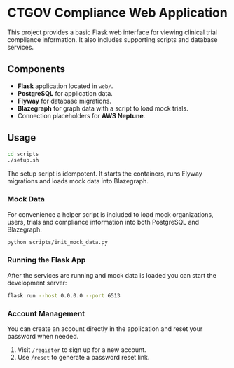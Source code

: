 # CTGOV Compliance Web Application

This project provides a basic Flask web interface for viewing clinical
trial compliance information.  It also includes supporting scripts and
database services.

## Components

- **Flask** application located in `web/`.
- **PostgreSQL** for application data.
- **Flyway** for database migrations.
- **Blazegraph** for graph data with a script to load mock trials.
- Connection placeholders for **AWS Neptune**.

## Usage

```bash
cd scripts
./setup.sh
```

The setup script is idempotent. It starts the containers, runs Flyway
migrations and loads mock data into Blazegraph.

### Mock Data

For convenience a helper script is included to load mock organizations,
users, trials and compliance information into both PostgreSQL and Blazegraph.

```bash
python scripts/init_mock_data.py
```

### Running the Flask App

After the services are running and mock data is loaded you can start the
development server:

```bash
flask run --host 0.0.0.0 --port 6513
```

### Account Management

You can create an account directly in the application and reset your password when needed.

1. Visit `/register` to sign up for a new account.
2. Use `/reset` to generate a password reset link.


